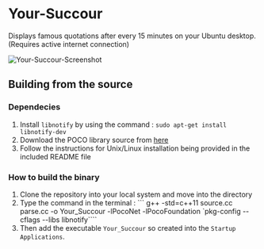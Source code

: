 # Your-Succour

Displays famous quotations after every 15 minutes on your Ubuntu desktop. (Requires active internet connection)

![Your-Succour-Screenshot](https://cloud.githubusercontent.com/assets/12946753/16707486/3eff8012-45ed-11e6-8452-a8a97edf4c4d.png)

## Building from the source

### Dependecies
1. Install ```libnotify``` by using the command : ```sudo apt-get install libnotify-dev```
2. Download the POCO library source from [here](http://pocoproject.org/releases/poco-1.7.3/poco-1.7.3.tar.gz)
3. Follow the instructions for Unix/Linux installation being provided in the included README file

### How to build the binary
1. Clone the repository into your local system and move into the directory
2. Type the command in the terminal : ``` g++ -std=c++11 source.cc parse.cc -o Your_Succour -lPocoNet -lPocoFoundation `pkg-config --cflags --libs libnotify````
3. Then add the executable ```Your_Succour``` so created into the ```Startup Applications```.


